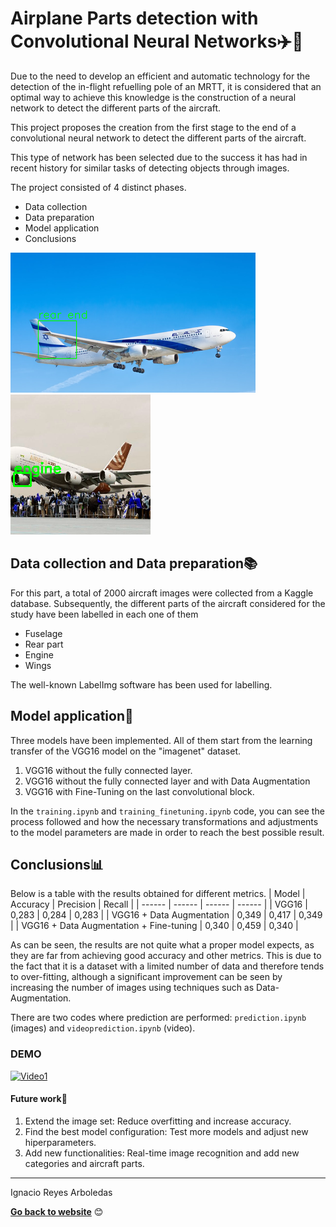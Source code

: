 # Airplane Parts detection with Convolutional Neural Networks✈️🧠

Due to the need to develop an efficient and automatic technology for the detection of the in-flight refuelling pole of an MRTT, it is considered that an optimal way to achieve this knowledge is the construction of a neural network to detect the different parts of the aircraft.

This project proposes the creation from the first stage to the end of a convolutional neural network to detect the different parts of the aircraft.

This type of network has been selected due to the success it has had in recent history for similar tasks of detecting objects through images.

The project consisted of 4 distinct phases.

- Data collection
- Data preparation
- Model application
- Conclusions

![Image1](/images/prediction_img3.png?raw=true) ![Image2](/images/prediction_img1.png?raw=true)

## Data collection and Data preparation📚
For this part, a total of 2000 aircraft images were collected from a Kaggle database. Subsequently, the different parts of the aircraft considered for the study have been labelled in each one of them
- Fuselage
- Rear part
- Engine
- Wings

The well-known LabelImg software has been used for labelling.

## Model application🔂 
Three models have been implemented. All of them start from the learning transfer of the VGG16 model on the "imagenet" dataset.
1. VGG16 without the fully connected layer.
2. VGG16 without the fully connected layer and with Data Augmentation
3. VGG16 with Fine-Tuning on the last convolutional block.

In the `training.ipynb` and `training_finetuning.ipynb` code, you can see the process followed and how the necessary transformations and adjustments to the model parameters are made in order to reach the best possible result.

## Conclusions📊
Below is a table with the results obtained for different metrics.
| Model | Accuracy | Precision | Recall |
| ------ | ------ | ------ | ------ |
| VGG16 | 0,283 | 0,284 | 0,283 |
| VGG16 + Data Augmentation | 0,349 | 0,417 | 0,349 |
| VGG16 + Data Augmentation + Fine-tuning | 0,340 | 0,459 | 0,340 |


As can be seen, the results are not quite what a proper model expects, as they are far from achieving good accuracy and other metrics. This is due to the fact that it is a dataset with a limited number of data and therefore tends to over-fitting, although a significant improvement can be seen by increasing the number of images using techniques such as Data-Augmentation.

There are two codes where prediction are performed: `prediction.ipynb` (images) and `videoprediction.ipynb` (video).

### DEMO
[![Video1](/images/predictvideo.gif)](https://github.com/ignareyesa/cnn_airplane_parts)

#### Future work🔨
1. Extend the image set: Reduce overfitting and increase accuracy.
2. Find the best model configuration: Test more models and adjust new hiperparameters.
3. Add new functionalities: Real-time image recognition and add new categories and aircraft parts.

---------------------------------------------------------------------------------------------------------------------

Ignacio Reyes Arboledas

**[Go back to website](https://ignacioreyesarboledas.tech/)** &#128522;
